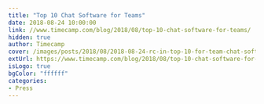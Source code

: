 ```yaml
---
title: "Top 10 Chat Software for Teams"
date: 2018-08-24 10:00:00
link: //www.timecamp.com/blog/2018/08/top-10-chat-software-for-teams/
hidden: true
author: Timecamp
cover: /images/posts/2018/08/2018-08-24-rc-in-top-10-for-team-chat-software/timecamp-logo.jpg
extUrl: https://www.timecamp.com/blog/2018/08/top-10-chat-software-for-teams/
isLogo: true
bgColor: "ffffff"
categories:
- Press
---
```

